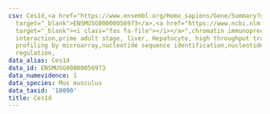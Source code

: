 ```yaml
---
csv: Ces1d,<a href="https://www.ensembl.org/Homo_sapiens/Gene/Summary?db=core;g=ENSMUSG00000056973"
  target="_blank">ENSMUSG00000056973</a>,<a href="https://www.ncbi.nlm.nih.gov/pubmed/23834426"
  target="_blank"><i class="fas fa-file"></i></a>",chromatin immunoprecipitation assay,direct
  interaction,prime adult stage, liver, Hepatocyte, high throughput transcription
  profiling by microarray,nucleotide sequence identification,nucleotide sequence identification,transcriptional
  regulation,
data_alias: Ces1d
data_id: ENSMUSG00000056973
data_numevidence: 1
data_species: Mus musculus
data_taxid: '10090'
title: Ces1d
---
```

